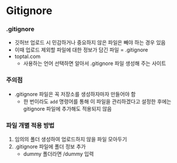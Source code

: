 # Gitignore



### .gitignore

- 깃허브 업로드 시 민감하거나 중요하지 않은 파일은 빼야 하는 경우 있음
- 이때 업로드 제외할 파일에 대한 정보가 담긴 파일 = .gitignore
- toptal.com
  - 사용하는 언어 선택하면 알아서 .gitignore 파일 생성해 주는 사이트



### 주의점

- .gitignore 파일은 꼭 저장소를 생성하자마자 만들어야 함
  - 한 번이라도 `add` 명령어를 통해 이 파일을 관리하겠다고 설정한 후에는 gitignore 파일에 추가해도 적용되지 않음



### 파일 개별 적용 방법

1. 임의의 폴더 생성하여 업로드하지 않을 파일 모아두기
2. .gitignore 파일에 폴더 정보 추가
   - dummy 폴더라면 /dummy 입력